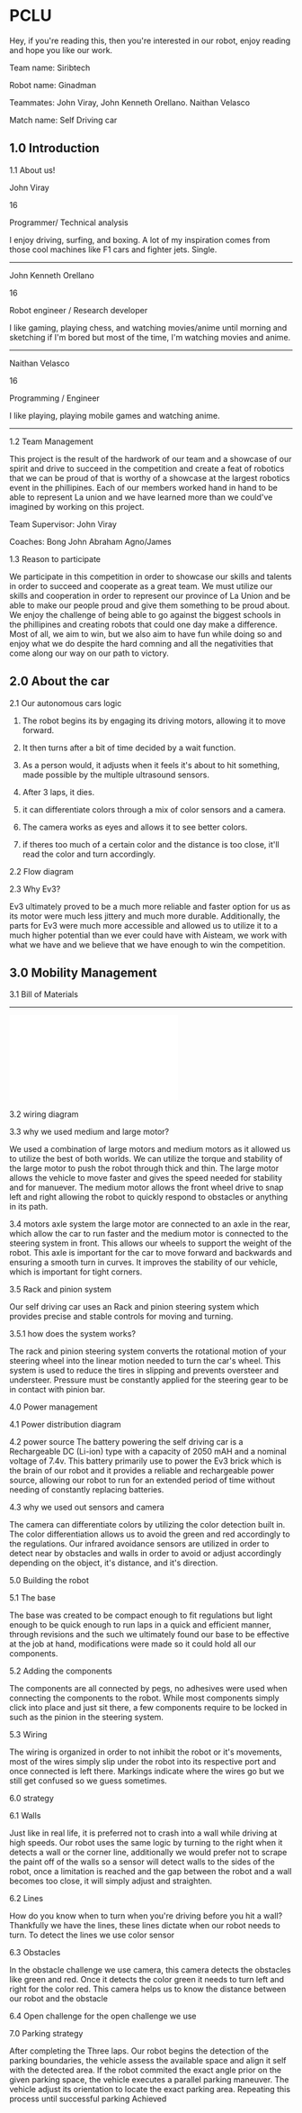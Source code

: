 # PCLU
Hey, if you're reading this, then you're interested in our robot, enjoy reading and hope you like our work.

Team name: Siribtech

Robot name: Ginadman

Teammates: John Viray, John Kenneth Orellano. Naithan Velasco

Match name: Self Driving car

1.0 Introduction 
-----------------------

1.1 About us!

John Viray

16

Programmer/ Technical analysis

I enjoy driving, surfing, and boxing. A lot of my inspiration comes from those cool machines like F1 cars and fighter jets. Single.

--------------------------------------------------------------------------------------------------------------------------------------------------------------------
John Kenneth Orellano

16

Robot engineer / Research developer

I like gaming, playing chess, and watching movies/anime until morning and sketching if I'm bored but most of the time, I'm watching movies and anime.

---------------------------------------------------------------------------------------------------------------------------------------------------------------------
Naithan Velasco

16

Programming / Engineer

I like playing, playing mobile games and watching anime.

----------------------------------------------------------------------------------------------------------------------------------------------------------------------

1.2 Team Management

This project is the result of the hardwork of our team and a showcase of our spirit and drive to succeed in the competition and create a feat of robotics that we can be proud of that is worthy of a showcase at the largest robotics event in the phillipines. Each of our members worked hand in hand to be able to represent La union and we have learned more than we could've imagined by working on this project.


Team Supervisor: John Viray

Coaches: Bong John Abraham Agno/James


1.3 Reason to participate

We participate in this competition in order to showcase our skills and talents in order to succeed and cooperate as a great team. We must utilize our skills and cooperation in order to represent our province of La Union and be able to make our people proud and give them something to be proud about. We enjoy the challenge of being able to go against the biggest schools in the phillipines and creating robots that could one day make a difference. Most of all, we aim to win, but we also aim to have fun while doing so and enjoy what we do despite the hard comning and all the negativities that come along our way on our path to victory.

2.0 About the car
-----------------------

2.1 Our autonomous cars logic

1. The robot begins its by engaging its driving motors, allowing it to move forward.

2. It then turns after a bit of time decided by a wait function.

3. As a person would, it adjusts when it feels it's about to hit something, made possible by the multiple ultrasound sensors.

4. After 3 laps, it dies.

5. it can differentiate colors through a mix of color sensors and a camera.

6. The camera works as eyes and allows it to see better colors.

7. if theres too much of a certain color and the distance is too close, it'll read the color and turn accordingly.



2.2 Flow diagram

2.3 Why Ev3?

Ev3 ultimately proved to be a much more reliable and faster option for us as its motor were much less jittery and much more durable. Additionally, the parts for Ev3 were much more accessible and allowed us to utilize it to a much higher potential than we ever could have with Aisteam, we work with what we have and we believe that we have enough to win the competition.

3.0 Mobility Management
------------------------------------


3.1 Bill of Materials
__________________________________________________________

![image can't be loaded so either click the link or get wifi](Rorke.pdf)

3.2 wiring diagram

3.3 why we used medium and large motor?

We used a combination of large motors and medium motors as it allowed us to utilize the best of both worlds. We can utilize the torque and stability of the large motor to push the robot through thick and thin. The large motor allows the vehicle to move faster and gives the speed needed for stability and for manuever. The medium motor allows the front wheel drive to snap left and right allowing the robot to quickly respond to obstacles or anything in its path. 


3.4 motors axle system
the large motor are connected to an axle in the rear, which allow the car to run faster and the medium motor is connected to the steering system in front. This allows our wheels to support the weight of the robot. This axle is important for the car to move forward and backwards and ensuring a smooth turn in curves. It improves the stability of our vehicle, which is important for tight corners.

3.5 Rack and pinion system 

Our self driving car uses an Rack and pinion steering system which provides precise and stable controls for moving and turning. 


3.5.1 how does the system works?

The rack and pinion steering system converts the rotational motion of your steering wheel into the linear motion needed to turn the car's wheel. This system is used to reduce the tires in slipping and prevents oversteer and understeer. Pressure must be constantly applied for the steering gear to be in contact with pinion bar.

4.0 Power management

4.1 Power distribution diagram


4.2 power source
The battery powering the self driving car is a Rechargeable DC (Li-ion) type with a capacity of 2050 mAH and a nominal voltage of 7.4v.
This battery primarily use to power the Ev3 brick which is the brain of our robot and it provides a reliable and rechargeable power source, allowing our robot to run for an extended period of time without needing of constantly replacing batteries.


4.3 why we used out sensors and camera

The camera can differentiate colors by utilizing the color detection built in. The color differentiation allows us to avoid the green and red accordingly to the regulations. Our infrared avoidance sensors are utilized in order to detect near by obstacles and walls in order to avoid or adjust accordingly depending on the object, it's distance, and it's direction.

5.0 Building the robot

5.1 The base

The base was created to be compact enough to fit regulations but light enough to be quick enough to run laps in a quick and efficient manner, through revisions and the such we ultimately found our base to be effective at the job at hand, modifications were made so it could hold all our components.

5.2 Adding the components

The components are all connected by pegs, no adhesives were used when connecting the components to the robot. While most components simply click into place and just sit there, a few components require to be locked in such as the pinion in the steering system.

5.3 Wiring

The wiring is organized in order to not inhibit the robot or it's movements, most of the wires simply slip under the robot into its respective port and once connected is left there. Markings indicate where the wires go but we still get confused so we guess sometimes.

6.0 strategy


6.1 Walls

Just like in real life, it is preferred not to crash into a wall while driving at high speeds. Our robot uses the same logic by turning to the right when it detects a wall or the corner line, additionally we would prefer not to scrape the paint off of the walls so a sensor will detect walls to the sides of the robot, once a limitation is reached and the gap between the robot and a wall becomes too close, it will simply adjust and straighten.

6.2 Lines

How do you know when to turn when you're driving before you hit a wall? Thankfully we have the lines, these lines dictate when our robot needs to turn. To detect the lines we use color sensor 

6.3 Obstacles

In the obstacle challenge we use camera, this camera detects the obstacles like green and red. Once it detects the color green it needs to turn left and right for the color red. This camera helps us to know the distance between our robot and the obstacle 

6.4 Open challenge 
for the open challenge we use 

7.0 Parking strategy 

After completing the Three laps. Our robot begins the detection of the parking boundaries, the vehicle assess the available space and align it self with the detected area. If the robot commited the exact angle prior on the given parking space, the vehicle executes a parallel parking maneuver. The vehicle adjust its orientation to locate the exact parking area. Repeating this process until successful parking Achieved

